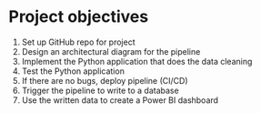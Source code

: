 # Project objectives

1. Set up GitHub repo for project
2. Design an architectural diagram for the pipeline
3. Implement the Python application that does the data cleaning
4. Test the Python application
5. If there are no bugs, deploy pipeline (CI/CD)
6. Trigger the pipeline to write to a database
7. Use the written data to create a Power BI dashboard
